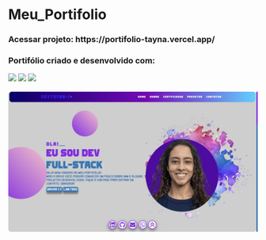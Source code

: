 # Meu_Portifolio
<h3> Acessar projeto: https://portifolio-tayna.vercel.app/ <h3>
<p> Portifólio criado e desenvolvido com: <p>
<img src="https://cdn.jsdelivr.net/gh/devicons/devicon/icons/html5/html5-original.svg" width="50px"/>
<img src="https://cdn.jsdelivr.net/gh/devicons/devicon/icons/css3/css3-original.svg" width="50px"/>
<img src="https://cdn.jsdelivr.net/gh/devicons/devicon/icons/javascript/javascript-plain.svg" width="50px"/>
<div>
  <img src="/capa.jpeg" border-radius="20px">
</div>
